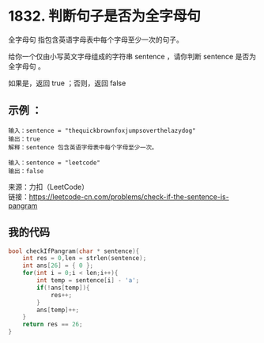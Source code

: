 # 1832. 判断句子是否为全字母句
全字母句 指包含英语字母表中每个字母至少一次的句子。

给你一个仅由小写英文字母组成的字符串 sentence ，请你判断 sentence 是否为 全字母句 。

如果是，返回 true ；否则，返回 false 
## 示例 ：
```
输入：sentence = "thequickbrownfoxjumpsoverthelazydog"
输出：true
解释：sentence 包含英语字母表中每个字母至少一次。
```

```
输入：sentence = "leetcode"
输出：false
```

来源：力扣（LeetCode）  
链接：https://leetcode-cn.com/problems/check-if-the-sentence-is-pangram
## 我的代码
```C
bool checkIfPangram(char * sentence){
    int res = 0,len = strlen(sentence);
    int ans[26] = { 0 };
    for(int i = 0;i < len;i++){
        int temp = sentence[i] - 'a';
        if(!ans[temp]){
            res++;   
        }
        ans[temp]++;
    }
    return res == 26;
}
```
